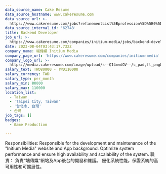 ```yaml
---
data_source_name: Cake Resume
data_source_hostname: www.cakeresume.com
data_source_url: >-
  https://www.cakeresume.com/jobs?refinementList%5Bprofession%5D%5B0%5D=game-production&range%5Bsalary_range%5D%5Bmin%5D=100000
data_source_internal_id: '62748'
title: Backend Developer
job_url: >-
  https://www.cakeresume.com/companies/initium-media/jobs/backend-developer-2ca153
date: 2023-08-04T03:43:17.732Z
company_name: 端傳媒 Initium Media
company_page_url: 'https://www.cakeresume.com/companies/initium-media'
company_logo_url: >-
  https://media.cakeresume.com/image/upload/s--QI4mvdOV--/c_pad,fl_png8,h_200,w_200/v1557134899/dp5gcfpffsfvmrsogudo.png
salary_text: TWD80000 - TWD110000
salary_currency: TWD
salary_type: per_month
salary_min: 80000
salary_max: 110000
location_list:
  - Taiwan
  - 'Taipei City, Taiwan'
  - '台北市, 台灣'
  - 台灣
job_tags: []
badges:
  - Game Production

---
```


Responsibilities: Responsible for the development and maintenance of the "Initium Media" website and App background. Optimize system performance and ensure high availability and scalability of the system. 職責： 負責“端傳媒”網站及App後台的開發和維護。 優化系統性能，保證系統的高可用性和可擴展性。